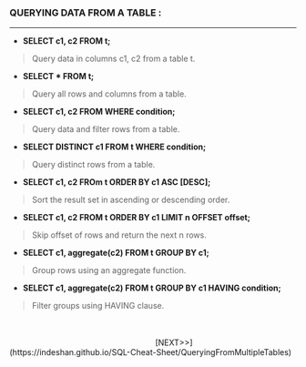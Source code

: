 
### QUERYING DATA FROM A TABLE : ###
---
- **SELECT c1, c2 FROM t;**
> Query data in columns c1, c2 from a table t.
- **SELECT * FROM t;**
> Query all rows and columns from a table.
- **SELECT c1, c2 FROM WHERE condition;**
> Query data and filter rows from a table.
- **SELECT DISTINCT c1 FROM t WHERE condition;**
> Query distinct rows from a table.
- **SELECT c1, c2 FROm t ORDER BY c1 ASC [DESC];**
> Sort the result set in ascending or descending order.
- **SELECT c1, c2 FROM t ORDER BY c1 LIMIT n OFFSET offset;**
> Skip offset of rows and return the next n rows.
- **SELECT c1, aggregate(c2) FROM t GROUP BY c1;**
> Group rows using an aggregate function.
- **SELECT c1, aggregate(c2) FROM t GROUP BY c1 HAVING condition;**
> Filter groups using HAVING clause.
<br/>
&nbsp;&nbsp;&nbsp;&nbsp;&nbsp;&nbsp;&nbsp;&nbsp;&nbsp;&nbsp;&nbsp;&nbsp;&nbsp;&nbsp;&nbsp;&nbsp;&nbsp;&nbsp;&nbsp;&nbsp;&nbsp;&nbsp;&nbsp;&nbsp;&nbsp;&nbsp;&nbsp;&nbsp;&nbsp;&nbsp;&nbsp;&nbsp;&nbsp;&nbsp;&nbsp;&nbsp;&nbsp;&nbsp;&nbsp;&nbsp;&nbsp;&nbsp;&nbsp;&nbsp;&nbsp;&nbsp;&nbsp;&nbsp;&nbsp;&nbsp;&nbsp;&nbsp;&nbsp;&nbsp;&nbsp;&nbsp;&nbsp;&nbsp;&nbsp;&nbsp;&nbsp;&nbsp;&nbsp;&nbsp;&nbsp;&nbsp;&nbsp;&nbsp;&nbsp;&nbsp;&nbsp;&nbsp;&nbsp;&nbsp;&nbsp;&nbsp;&nbsp;&nbsp;&nbsp;&nbsp;&nbsp;&nbsp;&nbsp;&nbsp;&nbsp;&nbsp;&nbsp;&nbsp;&nbsp;&nbsp;&nbsp;&nbsp;&nbsp;&nbsp;&nbsp;&nbsp;&nbsp;&nbsp;&nbsp;&nbsp;&nbsp;&nbsp;&nbsp;&nbsp;&nbsp;&nbsp;&nbsp;&nbsp;&nbsp;&nbsp;&nbsp;&nbsp;&nbsp;&nbsp;&nbsp;&nbsp;&nbsp;&nbsp;&nbsp;&nbsp;&nbsp;&nbsp;&nbsp;&nbsp;&nbsp;&nbsp;&nbsp;&nbsp;&nbsp;&nbsp;&nbsp;&nbsp;&nbsp;&nbsp;&nbsp;&nbsp;&nbsp;&nbsp;&nbsp;&nbsp;&nbsp;&nbsp;&nbsp;&nbsp;&nbsp;&nbsp;&nbsp;&nbsp;&nbsp;&nbsp;&nbsp;&nbsp;&nbsp;&nbsp;&nbsp;&nbsp;&nbsp;&nbsp;&nbsp;&nbsp;&nbsp;&nbsp;&nbsp;&nbsp;&nbsp;&nbsp;&nbsp;&nbsp;&nbsp;&nbsp;&nbsp;&nbsp;&nbsp;&nbsp;&nbsp;&nbsp;&nbsp;&nbsp;&nbsp;&nbsp;&nbsp;&nbsp;&nbsp;&nbsp;&nbsp;&nbsp;&nbsp;&nbsp;&nbsp;&nbsp;&nbsp;&nbsp;&nbsp;[NEXT>>](https://indeshan.github.io/SQL-Cheat-Sheet/QueryingFromMultipleTables)
